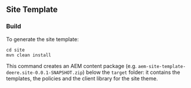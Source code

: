 ## Site Template

### Build

To generate the site template:

```
cd site
mvn clean install
```

This command creates an AEM content package (e.g. `aem-site-template-deere.site-0.0.1-SNAPSHOT.zip`) below the `target` folder: it contains the templates, the policies and the client library for the site theme.
